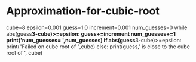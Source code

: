 # Approximation-for-cubic-root
cube=8
epsilon=0.001
guess=1.0
increment=0.001
num_guesses=0
while abs(guess**3-cube)>=epsilon:
     guess+=increment
     num_guesses+=1
print('num_guesses= ',num_guesses)
if abs(guess**3-cube)>=epsilon:
    print("Failed on cube root of ",cube)
else:
    print(guess,' is close to the cube root of ', cube)
